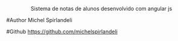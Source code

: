 <p align="center">Sistema de notas de alunos desenvolvido com angular js</p>

#Author
Michel Spirlandeli

#Github
https://github.com/michelspirlandeli


